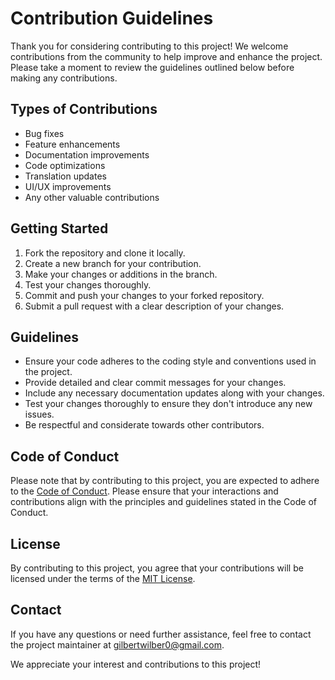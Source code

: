 # Contribution Guidelines

Thank you for considering contributing to this project! We welcome contributions from the community to help improve and enhance the project. Please take a moment to review the guidelines outlined below before making any contributions.

## Types of Contributions

- Bug fixes
- Feature enhancements
- Documentation improvements
- Code optimizations
- Translation updates
- UI/UX improvements
- Any other valuable contributions

## Getting Started

1. Fork the repository and clone it locally.
2. Create a new branch for your contribution.
3. Make your changes or additions in the branch.
4. Test your changes thoroughly.
5. Commit and push your changes to your forked repository.
6. Submit a pull request with a clear description of your changes.

## Guidelines

- Ensure your code adheres to the coding style and conventions used in the project.
- Provide detailed and clear commit messages for your changes.
- Include any necessary documentation updates along with your changes.
- Test your changes thoroughly to ensure they don't introduce any new issues.
- Be respectful and considerate towards other contributors.

## Code of Conduct

Please note that by contributing to this project, you are expected to adhere to the [Code of Conduct](CODE_OF_CONDUCT.md). Please ensure that your interactions and contributions align with the principles and guidelines stated in the Code of Conduct.

## License

By contributing to this project, you agree that your contributions will be licensed under the terms of the [MIT License](LICENSE).

## Contact

If you have any questions or need further assistance, feel free to contact the project maintainer at gilbertwilber0@gmail.com.

We appreciate your interest and contributions to this project!
